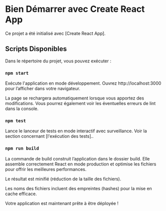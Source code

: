 # Bien Démarrer avec Create React App

Ce projet a été initialisé avec [Create React App].

## Scripts Disponibles

Dans le répertoire du projet, vous pouvez exécuter :

### `npm start`

Exécute l'application en mode développement.
Ouvrez http://localhost:3000 pour l’afficher dans votre navigateur.

La page se rechargera automatiquement lorsque vous apportez des modifications.
Vous pourrez également voir les éventuelles erreurs de lint dans la console.

### `npm test`
Lance le lanceur de tests en mode interactif avec surveillance.
Voir la section concernant [l'exécution des tests]..

### `npm run build`

La commande de build construit l’application dans le dossier build.
Elle assemble correctement React en mode production et optimise les fichiers pour offrir les meilleures performances.

Le résultat est minifié (réduction de la taille des fichiers).

Les noms des fichiers incluent des empreintes (hashes) pour la mise en cache efficace.

 Votre application est maintenant prête à être déployée !



